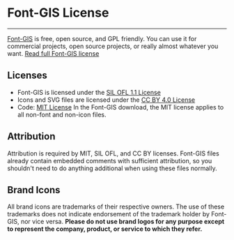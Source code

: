 # Font-GIS License
-------------------------

[Font-GIS](https://viglino.github.io/font-gis/) is free, open source, and GPL friendly. 
You can use it for commercial projects, open source projects, or really almost whatever you want.
[Read full Font-GIS license](https://github.com/Viglino/font-gis/blob/main/LICENSE.md)

## Licenses

* Font-GIS is licensed under the [SIL OFL 1.1 License](https://scripts.sil.org/OFL)
* Icons and SVG files are licensed under the [CC BY 4.0 License](https://creativecommons.org/licenses/by/4.0/)
* Code: [MIT License](https://opensource.org/licenses/MIT)
In the Font-GIS download, the MIT license applies to all non-font and
non-icon files.

## Attribution
Attribution is required by MIT, SIL OFL, and CC BY licenses. Font-GIS files already 
contain embedded comments with sufficient attribution, so you shouldn't need to 
do anything additional when using these files normally.

## Brand Icons
All brand icons are trademarks of their respective owners. The use of these
trademarks does not indicate endorsement of the trademark holder by Font-GIS,
nor vice versa. **Please do not use brand logos for any purpose except
to represent the company, product, or service to which they refer.**
